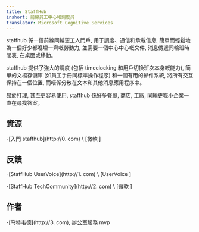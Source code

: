 ```yaml
---
title: StaffHub
inshort: 前線員工中心和調度員
translator: Microsoft Cognitive Services
---
```


staffhub 係一個前線同輪更工人門戶, 用于調度、通信和承載信息, 簡單而輕鬆地為一個好少都喺埋一齊嘅勞動力, 並需要一個中心中心嘅文件, 消息傳遞同輪班時間表, 在桌面或移動。

staffhub 提供了強大的調度 (包括 timeclocking 和用戶切換班次本身嘅能力), 簡單的文檔存儲庫 (如員工手冊同標準操作程序) 和一個有用的郵件系統, 將所有交互保持在一個位置, 而唔係分散在文本和其他消息應用程序中。 

易於打理, 甚至更容易使用, staffhub 係好多餐廳, 商店, 工廠, 同輪更嘅小企業一直在尋找答案。

資源
---------

-[入門 staffhub](http://0. com)
    \ [微軟 \]


反饋
---------

-[StaffHub UserVoice](http://1. com)
    \ [UserVoice \]

-[StaffHub TechCommunity](http://2. com)
    \ [微軟 \]

作者
---------

-[马特韦德](http://3. com), 辦公室服務 mvp

